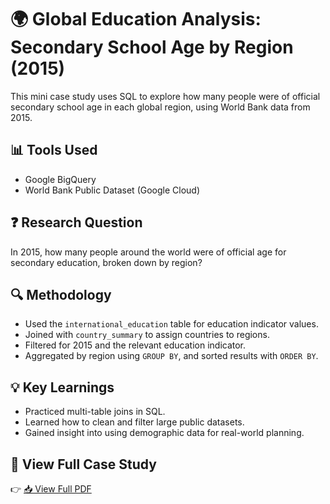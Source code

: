 # 🌍 Global Education Analysis: Secondary School Age by Region (2015)

This mini case study uses SQL to explore how many people were of official secondary school age in each global region, using World Bank data from 2015.

## 📊 Tools Used
- Google BigQuery
- World Bank Public Dataset (Google Cloud)

## ❓ Research Question
In 2015, how many people around the world were of official age for secondary education, broken down by region?

## 🔍 Methodology
- Used the `international_education` table for education indicator values.
- Joined with `country_summary` to assign countries to regions.
- Filtered for 2015 and the relevant education indicator.
- Aggregated by region using `GROUP BY`, and sorted results with `ORDER BY`.

## 💡 Key Learnings
- Practiced multi-table joins in SQL.
- Learned how to clean and filter large public datasets.
- Gained insight into using demographic data for real-world planning.

## 📄 View Full Case Study
👉 [📥 View Full PDF](./Global%20Education%20Analysis%20Secondary%20School%20Age%20by%20Region.pdf)
